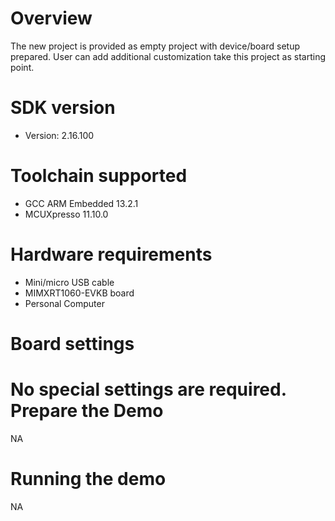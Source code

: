 Overview
========
The new project is provided as empty project with device/board setup prepared. User can add additional customization take this project as starting point.


SDK version
===========
- Version: 2.16.100

Toolchain supported
===================
- GCC ARM Embedded  13.2.1
- MCUXpresso  11.10.0

Hardware requirements
=====================
- Mini/micro USB cable
- MIMXRT1060-EVKB board
- Personal Computer

Board settings
==============
No special settings are required.
Prepare the Demo
================
NA

Running the demo
================
NA
